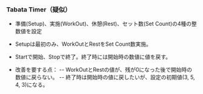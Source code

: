 ### Tabata Timer（疑似）
- 準備(Setup)、実施(WorkOut)、休憩(Rest)、セット数(Set Count)の4種の整数値を設定
- Setupは最初のみ、WorkOutとRestをSet Count数実施。
- Startで開始、Stopで終了。終了時には開始時の数値に値を戻す。

- 改善を要する点：
-- WorkOutとRestの値が、残が0になった後で開始時の数値に戻らない。
-- 終了時は開始時の値に戻したいが、設定の初期値(3, 5, 4, 3)になる。